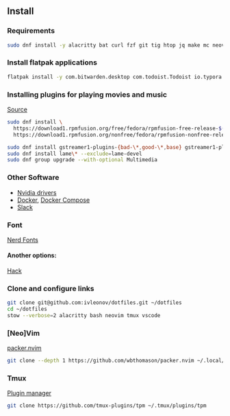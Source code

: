 ## Install
### Requirements
```sh
sudo dnf install -y alacritty bat curl fzf git tig htop jq make mc neovim nodejs openssl-devel zlib-devel perl-App-cpanminus starship the_silver_searcher tmux stow fd-find tree-sitter-cli httpie
```

### Install flatpak applications
```sh
flatpak install -y com.bitwarden.desktop com.todoist.Todoist io.typora.Typora md.obsidian.Obsidian org.telegram.desktop us.zoom.Zoom
```

### Installing plugins for playing movies and music
[Source](https://docs.fedoraproject.org/en-US/quick-docs/assembly_installing-plugins-for-playing-movies-and-music/)
```sh
sudo dnf install \
  https://download1.rpmfusion.org/free/fedora/rpmfusion-free-release-$(rpm -E %fedora).noarch.rpm \
  https://download1.rpmfusion.org/nonfree/fedora/rpmfusion-nonfree-release-$(rpm -E %fedora).noarch.rpm

sudo dnf install gstreamer1-plugins-{bad-\*,good-\*,base} gstreamer1-plugin-openh264 gstreamer1-libav --exclude=gstreamer1-plugins-bad-free-devel
sudo dnf install lame\* --exclude=lame-devel
sudo dnf group upgrade --with-optional Multimedia
```

### Other Software
- [Nvidia drivers](https://rpmfusion.org/Howto/NVIDIA)
- [Docker](https://docs.docker.com/engine/install/ubuntu), [Docker Compose](https://docs.docker.com/compose/install/)
- [Slack](https://slack.com/intl/en-ua/downloads/linux)

### Font
[Nerd Fonts](https://github.com/ryanoasis/nerd-fonts)

#### Another options:
[Hack](https://sourcefoundry.org/hack/)

### Clone and configure links
```sh
git clone git@github.com:ivleonov/dotfiles.git ~/dotfiles
cd ~/dotfiles
stow --verbose=2 alacritty bash neovim tmux vscode
```

### [Neo]Vim
[packer.nvim](https://github.com/wbthomason/packer.nvim#quickstart)
```sh
git clone --depth 1 https://github.com/wbthomason/packer.nvim ~/.local/share/nvim/site/pack/packer/start/packer.nvim
```

### Tmux
[Plugin manager](https://github.com/tmux-plugins/tpm)
```sh
git clone https://github.com/tmux-plugins/tpm ~/.tmux/plugins/tpm
```
